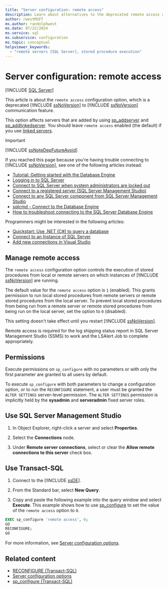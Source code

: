 ```yaml
---
title: "Server configuration: remote access"
description: Learn about alternatives to the deprecated remote access option. View other sources for troubleshooting issues with SQL Server connections.
author: rwestMSFT
ms.author: randolphwest
ms.date: 07/22/2024
ms.service: sql
ms.subservice: configuration
ms.topic: conceptual
helpviewer_keywords:
  - "remote servers [SQL Server], stored procedure execution"
---
```

# Server configuration: remote access

[!INCLUDE [SQL Server](../../includes/applies-to-version/sqlserver.md)]

This article is about the `remote access` configuration option, which is a deprecated [!INCLUDE [ssNoVersion](../../includes/ssnoversion-md.md)] to [!INCLUDE [ssNoVersion](../../includes/ssnoversion-md.md)] communication feature.

This option affects servers that are added by using [sp_addserver](../../relational-databases/system-stored-procedures/sp-addserver-transact-sql.md) and [sp_addlinkedserver](../../relational-databases/system-stored-procedures/sp-addlinkedserver-transact-sql.md). You should leave `remote access` enabled (the default) if you use [linked servers](../../relational-databases/linked-servers/linked-servers-database-engine.md).

> [!IMPORTANT]  
> [!INCLUDE [ssNoteDepFutureAvoid](../../includes/ssnotedepfutureavoid-md.md)]

If you reached this page because you're having trouble connecting to [!INCLUDE [ssNoVersion](../../includes/ssnoversion-md.md)], see one of the following articles instead:

- [Tutorial: Getting started with the Database Engine](../../relational-databases/tutorial-getting-started-with-the-database-engine.md)
- [Logging in to SQL Server](logging-in-to-sql-server.md)
- [Connect to SQL Server when system administrators are locked out](connect-to-sql-server-when-system-administrators-are-locked-out.md)
- [Connect to a registered server (SQL Server Management Studio)](../../ssms/register-servers/connect-to-a-registered-server-sql-server-management-studio.md)
- [Connect to any SQL Server component from SQL Server Management Studio](../../ssms/f1-help/connect-to-any-sql-server-component-from-sql-server-management-studio.md)
- [sqlcmd - Connect to the Database Engine](../../tools/sqlcmd/sqlcmd-connect-database-engine.md)
- [How to troubleshoot connecting to the SQL Server Database Engine](/troubleshoot/sql/connect/network-related-or-instance-specific-error-occurred-while-establishing-connection)

Programmers might be interested in the following articles:

- [Quickstart: Use .NET (C#) to query a database](/azure/azure-sql/database/connect-query-dotnet-core)
- [Connect to an Instance of SQL Server](../../relational-databases/server-management-objects-smo/create-program/connecting-to-an-instance-of-sql-server.md)
- [Add new connections in Visual Studio](/visualstudio/data-tools/add-new-connections)

## Manage remote access

The `remote access` configuration option controls the execution of stored procedures from local or remote servers on which instances of [!INCLUDE [ssNoVersion](../../includes/ssnoversion-md.md)] are running.

The default value for the `remote access` option is `1` (enabled). This grants permission to run local stored procedures from remote servers or remote stored procedures from the local server. To prevent local stored procedures from being run from a remote server or remote stored procedures from being run on the local server, set the option to `0` (disabled).

This setting doesn't take effect until you restart [!INCLUDE [ssNoVersion](../../includes/ssnoversion-md.md)].

Remote access is required for the log shipping status report in SQL Server Management Studio (SSMS) to work and the LSAlert Job to complete appropriately.

## Permissions

Execute permissions on `sp_configure` with no parameters or with only the first parameter are granted to all users by default.

To execute `sp_configure` with both parameters to change a configuration option, or to run the `RECONFIGURE` statement, a user must be granted the `ALTER SETTINGS` server-level permission. The `ALTER SETTINGS` permission is implicitly held by the **sysadmin** and **serveradmin** fixed server roles.

## <a id="SSMSProcedure"></a> Use SQL Server Management Studio

1. In Object Explorer, right-click a server and select **Properties**.

1. Select the **Connections** node.

1. Under **Remote server connections**, select or clear the **Allow remote connections to this server** check box.

## <a id="TsqlProcedure"></a> Use Transact-SQL

1. Connect to the [!INCLUDE [ssDE](../../includes/ssde-md.md)].

1. From the Standard bar, select **New Query**.

1. Copy and paste the following example into the query window and select **Execute**. This example shows how to use [sp_configure](../../relational-databases/system-stored-procedures/sp-configure-transact-sql.md) to set the value of the `remote access` option to `0`.

```sql
EXEC sp_configure 'remote access', 0;
GO
RECONFIGURE;
GO
```

For more information, see [Server configuration options](server-configuration-options-sql-server.md).

## Related content

- [RECONFIGURE (Transact-SQL)](../../t-sql/language-elements/reconfigure-transact-sql.md)
- [Server configuration options](server-configuration-options-sql-server.md)
- [sp_configure (Transact-SQL)](../../relational-databases/system-stored-procedures/sp-configure-transact-sql.md)
